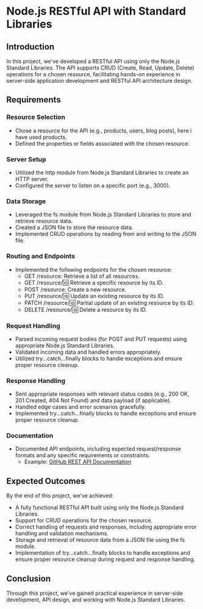 # Node.js RESTful API with Standard Libraries

## Introduction
In this project, we've developed a RESTful API using only the Node.js Standard Libraries. The API supports CRUD (Create, Read, Update, Delete) operations for a chosen resource, facilitating hands-on experience in server-side application development and RESTful API architecture design.

## Requirements
### Resource Selection
- Chose a resource for the API (e.g., products, users, blog posts), here i have used products.
- Defined the properties or fields associated with the chosen resource.

### Server Setup
- Utilized the http module from Node.js Standard Libraries to create an HTTP server.
- Configured the server to listen on a specific port (e.g., 3000).

### Data Storage
- Leveraged the fs module from Node.js Standard Libraries to store and retrieve resource data.
- Created a JSON file to store the resource data.
- Implemented CRUD operations by reading from and writing to the JSON file.

### Routing and Endpoints
- Implemented the following endpoints for the chosen resource:
  - GET /resource: Retrieve a list of all resources.
  - GET /resource/:id: Retrieve a specific resource by its ID.
  - POST /resource: Create a new resource.
  - PUT /resource/:id: Update an existing resource by its ID.
  - PATCH /resource/:id: Partial update of an existing resource by its ID.
  - DELETE /resource/:id: Delete a resource by its ID.

### Request Handling
- Parsed incoming request bodies (for POST and PUT requests) using appropriate Node.js Standard Libraries.
- Validated incoming data and handled errors appropriately.
- Utilized try...catch...finally blocks to handle exceptions and ensure proper resource cleanup.

### Response Handling
- Sent appropriate responses with relevant status codes (e.g., 200 OK, 201 Created, 404 Not Found) and data payload (if applicable).
- Handled edge cases and error scenarios gracefully.
- Implemented try...catch...finally blocks to handle exceptions and ensure proper resource cleanup.

### Documentation
- Documented API endpoints, including expected request/response formats and any specific requirements or constraints.
  - Example: [GitHub REST API Documentation](https://docs.github.com/en/rest/using-the-rest-api/getting-started-with-the-rest-api?apiVersion=2022-11-28)

## Expected Outcomes
By the end of this project, we've achieved:
- A fully functional RESTful API built using only the Node.js Standard Libraries.
- Support for CRUD operations for the chosen resource.
- Correct handling of requests and responses, including appropriate error handling and validation mechanisms.
- Storage and retrieval of resource data from a JSON file using the fs module.
- Implementation of try...catch...finally blocks to handle exceptions and ensure proper resource cleanup during request and response handling.

## Conclusion
Through this project, we've gained practical experience in server-side development, API design, and working with Node.js Standard Libraries.

